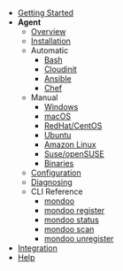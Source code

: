 - [Getting Started](../get-started/)
- **Agent**
  - [Overview](readme.md#the-mondoo-agent)
  - [Installation](installation.md)
  - Automatic
    - [Bash](bash.md)
    - [Cloudinit](cloudinit.md)
    - [Ansible](ansible.md)
    - [Chef](chef.md)
  - Manual
    - [Windows](windows.md)
    - [macOS](macos.md)
    - [RedHat/CentOS](redhat.md)
    - [Ubuntu](ubuntu.md)
    - [Amazon Linux](amazonlinux.md)
    - [Suse/openSUSE](suse.md)
    - [Binaries](binaries.md)
  - [Configuration](configuration.md)
  - [Diagnosing](diagnosing.md)
  - CLI Reference
    - [mondoo](mondoo.md)
    - [mondoo register](mondoo_register.md)
    - [mondoo status](mondoo_status.md)
    - [mondoo scan](mondoo_scan.md)
    - [mondoo unregister](mondoo_unregister.md)
- [Integration](../integration/)
- [Help](../help)